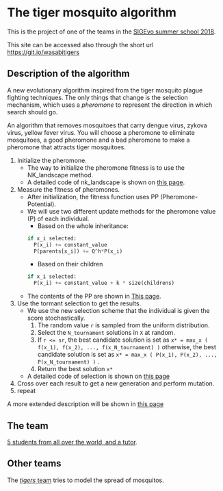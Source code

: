 # The tiger mosquito algorithm

This is the project of one of the teams in the [SIGEvo summer school 2018](https://sigevo-summer-school-2018.github.io).

This site can be accessed also through the short url https://git.io/wasabitigers

## Description of the algorithm

A new evolutionary algorithm inspired from the tiger mosquito plague fighting techniques. The only things that change is the selection mechanism, which uses a *pheromone* to represent the direction in which search should go.

An algorithm that removes mosquitoes that carry dengue virus, zykova virus, yellow fever virus. You will choose a pheromone to eliminate mosquitoes, a good pheromone and a bad pheromone to make a pheromone that attracts tiger mosquitoes.

1. Initialize the pheromone.
   * The way to initialize the pheromone fitness is to use the NK_landscape method.
   * A detailed code of nk_landscape is shown on [this page](code/tiger_mosquito_algorithm/problems/NK_fitness.py).
2. Measure the fitness of pheromones.
   * After initialization, the fitness function uses PP (Pheromone-Potential).
   * We will use two different update methods for the pheromone value (P) of each individual.
     * Based on the whole inheritance:
      ```python
      if x_i selected:
        P(x_i) += constant_value
        P(parents[x_i]) += Q^h*P(x_i)
      ```
     * Based on their children
      ```python
      if x_i selected:
        P(x_i) += constant_value + k * size(childrens)
      ```
   * The contents of the PP are shown in [This page](https://github.com/sigevo-summer-school-2018/tiger-mosquito-algorithm/issues/9).
3. Use the tormant selection to get the results.
   * We use the new selection scheme that the individual is given the score stochastically.
     1.	The random value `r` is sampled from the uniform distribution.
     2.	Select the `N_tournament` solutions in `X` at random.
     3.	If `r <= sr`, the best candidate solution is set as `x* = max_x ( f(x_1), f(x_2), ..., f(x_N_tournament) )` otherwise, the best candidate solution is set as `x* = max_x ( P(x_1), P(x_2), ..., P(x_N_tournament) )` .
     4.	Return the best solution `x*`
   * A detailed code of selection is shown on [this page](code/tiger_mosquito_algorithm/selection/tiger_mosquito_selection.py)
4. Cross over each result to get a new generation and perform mutation.
5. repeat

A more extended description will be shown in [this page](algorithm.md)

## The team

[5 students from all over the world, and a tutor](team.md).

## Other teams

The [*tigers* team](https://sigevo-summer-school-2018.github.io/tigers/) tries to model the spread of mosquitos.
